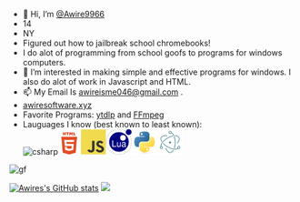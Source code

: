 - 👋 Hi, I’m [@Awire9966](https://github.com/Awire9966)
- 14
- NY
- Figured out how to jailbreak school chromebooks!
- I do alot of programming from school goofs to programs for windows computers.
- 👀 I’m interested in making simple and effective programs for windows. I also do alot of work in Javascript and HTML.
- 📫 My Email Is awireisme046@gmail.com .
-  [awiresoftware.xyz](http://awiresoftware.xyz)
- Favorite Programs: [ytdlp](https://github.com/yt-dlp/yt-dlp) and [FFmpeg](http://ffmpeg.org/)
- Lauguages I know (best known to least known):                                                                           
<img src="https://cdn.discordapp.com/emojis/960641747422179428.webp" alt="csharp" width="40" height="40"/><img src="https://raw.githubusercontent.com/devicons/devicon/master/icons/html5/html5-plain-wordmark.svg" alt="html5" width="40" height="40"/><img src="https://raw.githubusercontent.com/devicons/devicon/master/icons/javascript/javascript-original.svg" alt="javascript" width="45" height="45"/><img src="https://raw.githubusercontent.com/devicons/devicon/master/icons/lua/lua-original-wordmark.svg" alt="lua" width="45" height="45"/><img src="https://raw.githubusercontent.com/devicons/devicon/master/icons/python/python-original.svg" alt="python" width="45" height="45"/><img src="https://raw.githubusercontent.com/devicons/devicon/master/icons/electron/electron-original.svg" alt="electron" width="45" height="45"/>   
<img src="https://forthebadge.com/images/badges/gluten-free.svg" alt="gf"/>  


 [![Awires's GitHub stats](https://github-readme-stats.vercel.app/api/top-langs?username=Awire9966&count_private=true&hide=procfile&theme=chartreuse-dark&border_color=000000&cache_seconds=1800&layout=compact&langs_count=50&custom_title=Most%20Used%20Coding%20Languages)](http://awiresoftware.xyz)
<img src="https://discord.c99.nl/widget/theme-1/892170020673716274.png">



